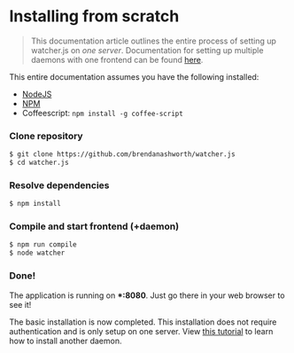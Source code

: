 # Installing from scratch

> This documentation article outlines the entire process of setting up watcher.js on *one server*. Documentation for setting up multiple daemons with one frontend can be found [here](./creating-external-daemon.md).

This entire documentation assumes you have the following installed:
* [NodeJS](http://nodejs.org/)
* [NPM](https://www.npmjs.org/)
* Coffeescript: `npm install -g coffee-script`

### Clone repository
```bash
$ git clone https://github.com/brendanashworth/watcher.js
$ cd watcher.js
```

### Resolve dependencies
```bash
$ npm install
```

### Compile and start frontend (+daemon)
```bash
$ npm run compile
$ node watcher
```

### Done!
The application is running on **\*:8080**. Just go there in your web browser to see it!

The basic installation is now completed. This installation does not require authentication and is only setup on one server. View [this tutorial](./creating-external-daemon.md) to learn how to install another daemon.
